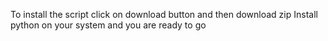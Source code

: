 To install the script
click on download button and then download zip
Install python on your system
and you are ready to go
